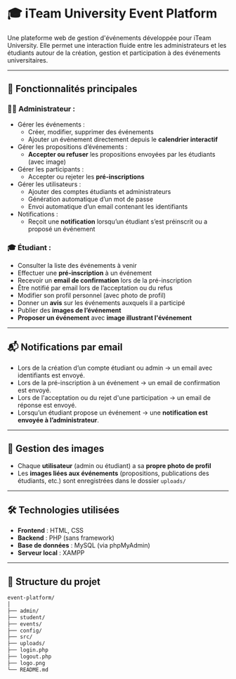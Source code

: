 # 🎓 iTeam University Event Platform

Une plateforme web de gestion d'événements développée pour iTeam University. Elle permet une interaction fluide entre les administrateurs et les étudiants autour de la création, gestion et participation à des événements universitaires.

---

## 🚀 Fonctionnalités principales

### 👨‍💼 Administrateur :
- Gérer les événements :
  - Créer, modifier, supprimer des événements
  - Ajouter un événement directement depuis le **calendrier interactif**
- Gérer les propositions d’événements :
  - **Accepter ou refuser** les propositions envoyées par les étudiants (avec image)
- Gérer les participants :
  - Accepter ou rejeter les **pré-inscriptions**
- Gérer les utilisateurs :
  - Ajouter des comptes étudiants et administrateurs
  - Génération automatique d’un mot de passe
  - Envoi automatique d’un email contenant les identifiants
- Notifications :
  - Reçoit une **notification** lorsqu’un étudiant s’est préinscrit ou a proposé un événement

### 🎓 Étudiant :
- Consulter la liste des événements à venir
- Effectuer une **pré-inscription** à un événement
- Recevoir un **email de confirmation** lors de la pré-inscription
- Être notifié par email lors de l’acceptation ou du refus
- Modifier son profil personnel (avec photo de profil)
- Donner un **avis** sur les événements auxquels il a participé
- Publier des **images de l’événement**
- **Proposer un événement** avec **image illustrant l'événement**

---

## 📬 Notifications par email

- Lors de la création d’un compte étudiant ou admin → un email avec identifiants est envoyé.
- Lors de la pré-inscription à un événement → un email de confirmation est envoyé.
- Lors de l'acceptation ou du rejet d'une participation → un email de réponse est envoyé.
- Lorsqu’un étudiant propose un événement → une **notification est envoyée à l’administrateur**.

---

## 📸 Gestion des images

- Chaque **utilisateur** (admin ou étudiant) a sa **propre photo de profil**
- Les **images liées aux événements** (propositions, publications des étudiants, etc.) sont enregistrées dans le dossier `uploads/`

---

## 🛠️ Technologies utilisées

- **Frontend** : HTML, CSS
- **Backend** : PHP (sans framework)
- **Base de données** : MySQL (via phpMyAdmin)
- **Serveur local** : XAMPP

---

## 📁 Structure du projet

```bash
event-platform/
│
├── admin/
├── student/
├── events/
├── config/
├── src/
├── uploads/
├── login.php
├── logout.php
├── logo.png
└── README.md
